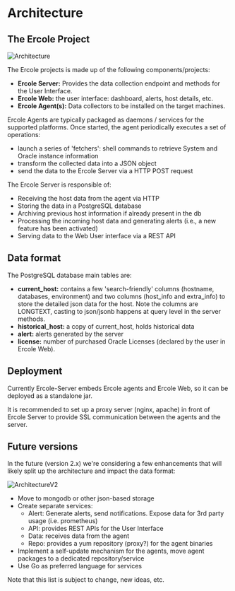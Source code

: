 # Architecture

## The Ercole Project

![Architecture](/architecture.png "Architecture")

The Ercole projects is made up of the following components/projects:

- __Ercole Server:__ Provides the data collection endpoint and methods for the User Interface.
- __Ercole Web:__ the user interface: dashboard, alerts, host details, etc.
- __Ercole Agent(s):__ Data collectors to be installed on the target machines.

Ercole Agents are typically packaged as daemons / services for the supported platforms.
Once started, the agent periodically executes a set of operations:

- launch a series of 'fetchers': shell commands to retrieve System and Oracle instance information
- transform the collected data into a JSON object
- send the data to the Ercole Server via a HTTP POST request

The Ercole Server is responsible of:

- Receiving the host data from the agent via HTTP
- Storing the data in a PostgreSQL database
- Archiving previous host information if already present in the db
- Processing the incoming host data and generating alerts (i.e., a new feature has been activated)
- Serving data to the Web User interface via a REST API

## Data format

The PostgreSQL database main tables are:

- __current_host:__ contains a few 'search-friendly' columns (hostname, databases, environment) and two columns (host_info and extra_info) to store the detailed json data for the host. Note the columns are LONGTEXT, casting
to json/jsonb happens at query level in the server methods.
- __historical_host:__ a copy of current_host, holds historical data
- __alert:__ alerts generated by the server
- __license:__ number of purchased Oracle Licenses (declared by the user in Ercole Web).

## Deployment

Currently Ercole-Server embeds Ercole agents and Ercole Web, so it can be deployed as a
standalone jar.

It is recommended to set up a proxy server (nginx, apache) in front of Ercole Server to provide
SSL communication between the agents and the server.

## Future versions

In the future (version 2.x) we're considering a few enhancements that will likely split up
the architecture and impact the data format:

![ArchitectureV2](/architecture-v2.png "ArchitectureV2")

- Move to mongodb or other json-based storage
- Create separate services:
  - Alert: Generate alerts, send notifications. Expose data for 3rd party usage (i.e. prometheus)
  - API: provides REST APIs for the User Interface
  - Data: receives data from the agent
  - Repo: provides a yum repository (proxy?) for the agent binaries
- Implement a self-update mechanism for the agents, move agent packages to a dedicated repository/service
- Use Go as preferred language for services

Note that this list is subject to change, new ideas, etc.
